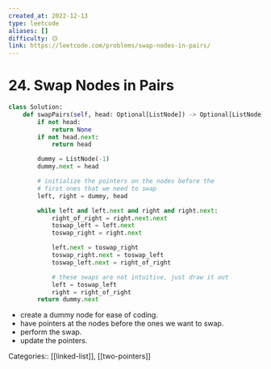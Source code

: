 ```yaml
---
created_at: 2022-12-13
type: leetcode
aliases: []
difficulty: 🟡
link: https://leetcode.com/problems/swap-nodes-in-pairs/
---
```


# 24. Swap Nodes in Pairs

```python
class Solution:
    def swapPairs(self, head: Optional[ListNode]) -> Optional[ListNode]:
        if not head:
            return None
        if not head.next:
            return head

        dummy = ListNode(-1) 
        dummy.next = head

        # initialize the pointers on the nodes before the 
        # first ones that we need to swap
        left, right = dummy, head

        while left and left.next and right and right.next:
            right_of_right = right.next.next
            toswap_left = left.next
            toswap_right = right.next

            left.next = toswap_right
            toswap_right.next = toswap_left
            toswap_left.next = right_of_right

			# these swaps are not intuitive, just draw it out
            left = toswap_left
            right = right_of_right
        return dummy.next
```

- create a dummy node for ease of coding.
- have pointers at the nodes before the ones we want to swap.
- perform the swap.
- update the pointers.

Categories:: [[linked-list]], [[two-pointers]]
